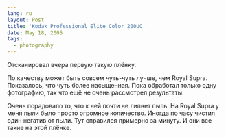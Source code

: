 ```yaml
---
lang: ru
layout: Post
title: 'Kodak Professional Elite Color 200UC'
date: May 18, 2005
tags:
  - photography
---
```


Отсканировал вчера первую такую плёнку.

По качеству может быть совсем чуть-чуть лучше, чем Royal Supra. Показалось, что чуть более насыщенная. Пока обработал только одну фотографию, так что ещё не очень рассмотрел результаты.

Очень порадовало то, что к ней почти не липнет пыль. На Royal Supra у меня пыли было просто огромное количество. Иногда по часу чистил один негатив от пыли. Тут справился примерно за минуту. И они все такие на этой плёнке.
